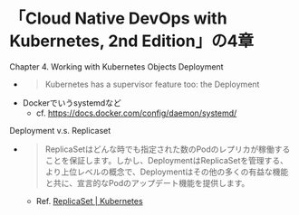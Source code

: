 # 「Cloud Native DevOps with Kubernetes, 2nd Edition」の4章

Chapter 4. Working with Kubernetes Objects
Deployment
- > Kubernetes has a supervisor feature too: the Deployment
- Dockerでいうsystemdなど
  - cf. https://docs.docker.com/config/daemon/systemd/ 

Deployment v.s. Replicaset
- > ReplicaSetはどんな時でも指定された数のPodのレプリカが稼働することを保証します。しかし、DeploymentはReplicaSetを管理する、より上位レベルの概念で、Deploymentはその他の多くの有益な機能と共に、宣言的なPodのアップデート機能を提供します。
  - Ref. [ReplicaSet | Kubernetes](https://kubernetes.io/ja/docs/concepts/workloads/controllers/replicaset/)